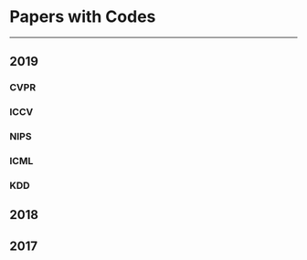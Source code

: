 # Papers with Codes
----

## 2019
### CVPR

### ICCV

### NIPS


### ICML


### KDD




## 2018



## 2017

